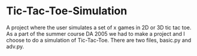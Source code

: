 # Tic-Tac-Toe-Simulation
A project where the user simulates a set of x games in 2D or 3D tic tac toe. As a part of the summer course DA 2005 we had to make a project and I choose to do a simulation of Tic-Tac-Toe. There are two files, basic.py and adv.py. 
